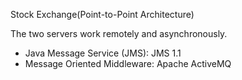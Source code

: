 Stock Exchange(Point-to-Point Architecture)

The two servers work remotely and asynchronously.

* Java Message Service (JMS): JMS 1.1
* Message Oriented Middleware: Apache ActiveMQ

